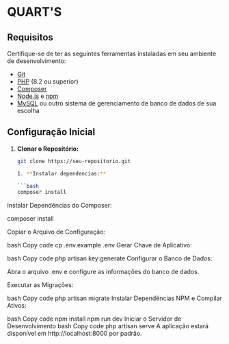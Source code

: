 
# QUART'S


## Requisitos

Certifique-se de ter as seguintes ferramentas instaladas em seu ambiente de desenvolvimento:

- [Git](https://git-scm.com/)
- [PHP](https://www.php.net/) (8.2 ou superior)
- [Composer](https://getcomposer.org/)
- [Node.js](https://nodejs.org/) e [npm](https://www.npmjs.com/)
- [MySQL](https://www.mysql.com/) ou outro sistema de gerenciamento de banco de dados de sua escolha

## Configuração Inicial

1. **Clonar o Repositório:**

   ```bash
   git clone https://seu-repositorio.git

   1. **Instalar dependencias:**

   ```bash
   composer install
Instalar Dependências do Composer:

composer install

Copiar o Arquivo de Configuração:

bash
Copy code
cp .env.example .env
Gerar Chave de Aplicativo:

bash
Copy code
php artisan key:generate
Configurar o Banco de Dados:

Abra o arquivo .env e configure as informações do banco de dados.

Executar as Migrações:

bash
Copy code
php artisan migrate
Instalar Dependências NPM e Compilar Ativos:

bash
Copy code
npm install
npm run dev
Iniciar o Servidor de Desenvolvimento
bash
Copy code
php artisan serve
A aplicação estará disponível em http://localhost:8000 por padrão.
